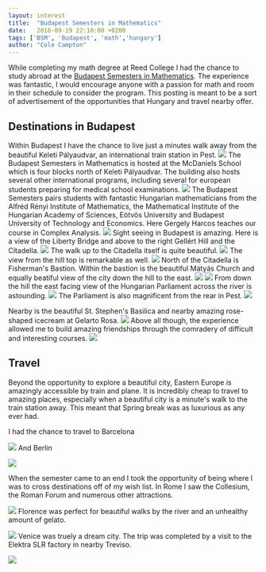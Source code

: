 ```yaml
---
layout: interest
title:  "Budapest Semesters in Mathematics"
date:   2016-09-19 22:10:00 +0200
tags: ['BSM', 'Budapest', 'math','hungary']
author: "Cole Campton"
---
```


While completing my math degree at Reed College I had the chance to study abroad at the [Budapest Semesters in Mathematics](https://www.budapestsemesters.com/). The experience was fantastic, I would encourage anyone with a passion for math and room in their schedule to consider the program. This posting is meant to be a sort of advertisement of the opportunities that Hungary and travel nearby offer.

## Destinations in Budapest
Within Budapest I have the chance to live just a minutes walk away from the beautiful Keleti Pályaudvar, an international train station in Pest. 
![](images/BSM/keleti.JPG)
The Budapest Semesters in Mathematics is hosted at the McDaniels School which is four blocks north of Keleti Pályaudvar. The building also hosts several other international programs, including several for european students preparing for medical school examinations. 
![](images/BSM/mcdaniels.JPG)
The Budapest Semesters pairs students with fantastic Hungarian mathematicians from the Alfréd Rényi Institute of Mathematics, the Mathematical Institute of the Hungarian Academy of Sciences, Eötvös University and Budapest University of Technology and Economics. Here Gergely Harcos teaches our course in Complex Analysis. 
![](images/BSM/BSMclass.JPG)
Sight seeing in Budapest is amazing. Here is a view of the Liberty Bridge and above to the right Gellért Hill and the Citadella.
![](images/BSM/libertybridge.JPG)
The walk up to the Citadella itself is quite beautiful. 
![](images/BSM/citadellapath.JPG)
The view from the hill top is remarkable as well. 
![](images/BSM/citadella.JPG)
North of the Citadella is Fisherman's Bastion. Within the bastion is the beautiful Mátyás Church and equally beatiful view of the city down the hill to the east.
![](images/BSM/bastionoutside.JPG)
![](images/BSM/fishermanbastion.JPG)
From down the hill the east facing view of the Hungarian Parliament across the river is astounding. 
![](images/BSM/parliament.JPG)
The Parliament is also magnificent from the rear in Pest. 
![](images/BSM/parliamentrear.JPG)

Nearby is the beautiful St. Stephen's Basilica and nearby amazing rose-shaped icecream at Gelarto Rosa. 
![](images/BSM/basillica.JPG)
Above all though, the experience allowed me to build amazing friendships through the comradery of difficult and interesting courses.
![](images/BSM/roomates.JPG)

## Travel
Beyond the opportunity to explore a beautiful city, Eastern Europe is amazingly accessible by train and plane. It is incredibly cheap to travel to amazing places, especially when a beautiful city is a minute's walk to the train station away. This meant that Spring break was as luxurious as any ever had.

I had the chance to travel to Barcelona

![](images/BSM/barcelona.JPG)
And Berlin

![](images/BSM/berlin.JPG)

When the semester came to an end I took the opportunity of being where I was to cross destinations off of my wish list. In Rome I saw the Collesium, the Roman Forum and numerous other attractions.

![](images/BSM/Rome.JPG)
Florence was perfect for beautiful walks by the river and an unhealthy amount of gelato.

![](images/BSM/florence.JPG)
Venice was truely a dream city. The trip was completed by a visit to the Elektra SLR factory in nearby Treviso. 

![](images/BSM/venice.JPG)
